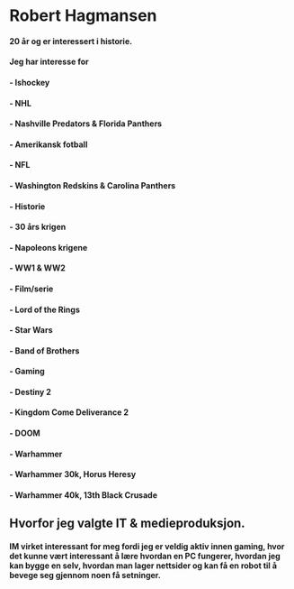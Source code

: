 # Robert Hagmansen
#### 20 år og er interessert i historie.
#### Jeg har interesse for 
#### - Ishockey 
####   - NHL
####   - Nashville Predators & Florida Panthers
#### - Amerikansk fotball
####   - NFL
####   - Washington Redskins & Carolina Panthers
#### - Historie
####   - 30 års krigen
####   - Napoleons krigene
####   - WW1 & WW2
#### - Film/serie
####   - Lord of the Rings
####   - Star Wars
####   - Band of Brothers
#### - Gaming
####   - Destiny 2
####   - Kingdom Come Deliverance 2
####   - DOOM
#### - Warhammer
####   - Warhammer 30k, Horus Heresy
####   - Warhammer 40k, 13th Black Crusade

## Hvorfor jeg valgte IT & medieproduksjon.
#### IM virket interessant for meg fordi jeg er veldig aktiv innen gaming, hvor det kunne vært interessant å lære hvordan en PC fungerer, hvordan jeg kan bygge en selv, hvordan man lager nettsider og kan få en robot til å bevege seg gjennom noen få setninger.